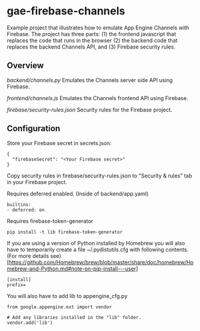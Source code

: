 # gae-firebase-channels
Example project that illustrates how to emulate App Engine Channels with Firebase.
The project has three parts: (1) the frontend javascript that replaces the code
that runs in the browser (2) the backend code that replaces the backend Channels
API, and (3) Firebase security rules.

## Overview
*backend/channels.py*
Emulates the Channels server side API using Firebase.

*frontend/channels.js*
Emulates the Channels frontend API using Firebase.

*firebase/security-rules.json*
Security rules for the Firebase project.

## Configuration
Store your Firebase secret in secrets.json:
```
{
  "firebaseSecret": "<Your Firebase secret>"
}
```

Copy security rules in firebase/security-rules.json to "Security & rules" tab in
your Firebase project.

Requires deferred enabled. (Inside of backend/app.yaml)
```
builtins:
- deferred: on
```
Requires firebase-token-generator
```
pip install -t lib firebase-token-generator
```
If you are using a version of Python installed by Homebrew you will also have to
temporarily create a file ~/.pydistutils.cfg with following contents. (For more
details see)[https://github.com/Homebrew/brew/blob/master/share/doc/homebrew/Homebrew-and-Python.md#note-on-pip-install---user]
```
[install]
prefix=
```

You will also have to add lib to appengine_cfg.py
```
from google.appengine.ext import vendor

# Add any libraries installed in the "lib" folder.
vendor.add('lib')
```
